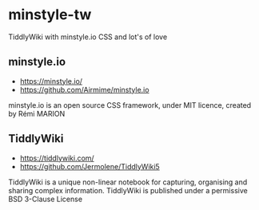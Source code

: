 # minstyle-tw
TiddlyWiki with minstyle.io CSS and lot's of love

## minstyle.io

* https://minstyle.io/
* https://github.com/Airmime/minstyle.io

minstyle.io is an open source CSS framework, under MIT licence, created by Rémi MARION

## TiddlyWiki

* https://tiddlywiki.com/
* https://github.com/Jermolene/TiddlyWiki5

TiddlyWiki is a unique non-linear notebook for capturing, organising and sharing complex information.
TiddlyWiki is published under a permissive BSD 3-Clause License
